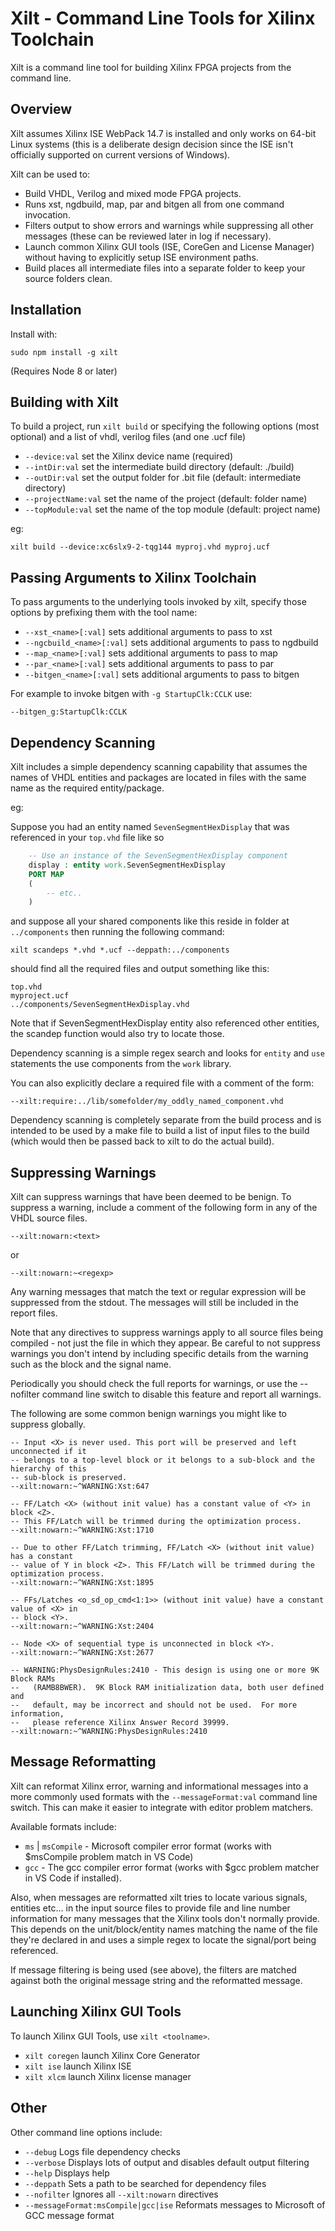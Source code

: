 # Xilt - Command Line Tools for Xilinx Toolchain

Xilt is a command line tool for building Xilinx FPGA projects from the command line.

## Overview

Xilt assumes Xilinx ISE WebPack 14.7 is installed and only works on 64-bit Linux systems (this is a deliberate
design decision since the ISE isn't officially supported on current versions of Windows).

Xilt can be used to:

* Build VHDL, Verilog and mixed mode FPGA projects.
* Runs xst, ngdbuild, map, par and bitgen all from one command invocation.
* Filters output to show errors and warnings while suppressing all other messages (these can be reviewed later in log if necessary).
* Launch common Xilinx GUI tools (ISE, CoreGen and License Manager) without having to explicitly setup ISE environment paths.
* Build places all intermediate files into a separate folder to keep your source folders clean.

## Installation

Install with:

    sudo npm install -g xilt

(Requires Node 8 or later)

## Building with Xilt

To build a project, run `xilt build` or specifying the following options (most optional) and a list of vhdl, verilog files (and one .ucf file)

* `--device:val`            set the Xilinx device name (required)
* `--intDir:val`            set the intermediate build directory (default: ./build)
* `--outDir:val`            set the output folder for .bit file (default: intermediate directory)
* `--projectName:val`       set the name of the project (default: folder name)
* `--topModule:val`         set the name of the top module (default: project name)

eg:

    xilt build --device:xc6slx9-2-tqg144 myproj.vhd myproj.ucf

## Passing Arguments to Xilinx Toolchain

To pass arguments to the underlying tools invoked by xilt, specify those options by prefixing them with the tool name:


* `--xst_<name>[:val]`      sets additional arguments to pass to xst
* `--ngcbuild_<name>[:val]` sets additional arguments to pass to ngdbuild
* `--map_<name>[:val]`      sets additional arguments to pass to map
* `--par_<name>[:val]`      sets additional arguments to pass to par
* `--bitgen_<name>[:val]`   sets additional arguments to pass to bitgen

For example to invoke  bitgen with `-g StartupClk:CCLK` use:

    --bitgen_g:StartupClk:CCLK
    
## Dependency Scanning

Xilt includes a simple dependency scanning capability that assumes the names
of VHDL entities and packages are located in files with the same name as the
required entity/package.

eg: 

Suppose you had an entity named `SevenSegmentHexDisplay` that was referenced
in your `top.vhd` file like so

```vhdl
	-- Use an instance of the SevenSegmentHexDisplay component
	display : entity work.SevenSegmentHexDisplay
	PORT MAP 
	(
        -- etc..
    )
```

and suppose all your shared components like this reside in folder at `../components`
then running the following command:

```
xilt scandeps *.vhd *.ucf --deppath:../components
```

should find all the required files and output something like this:

```
top.vhd
myproject.ucf
../components/SevenSegmentHexDisplay.vhd
```

Note that if SevenSegmentHexDisplay entity also referenced other entities, the 
scandep function would also try to locate those.

Dependency scanning is a simple regex search and looks for `entity` and `use` 
statements the use components from the `work` library.  

You can also explicitly declare a required file with a comment of the form:

```
--xilt:require:../lib/somefolder/my_oddly_named_component.vhd
```

Dependency scanning is completely separate from the build process and 
is intended to be used by a make file to build a list of input files to the build
(which would then be passed back to xilt to do the actual build).


## Suppressing Warnings

Xilt can suppress warnings that have been deemed to be benign.  To suppress
a warning, include a comment of the following form in any of the VHDL source 
files.

~~~
--xilt:nowarn:<text>
~~~

or

~~~
--xilt:nowarn:~<regexp>
~~~

Any warning messages that match the text or regular expression will be suppressed
from the stdout.  The messages will still be included in the report files.

Note that any directives to suppress warnings apply to all source files being
compiled - not just the file in which they appear.  Be careful to not suppress 
warnings you don't intend by including specific details from the warning  such 
as the block and the signal name.

Periodically you should check the full reports for warnings, or use the --nofilter
command line switch to disable this feature and report all warnings.

The following are some common benign warnings you might like to suppress globally.

~~~
-- Input <X> is never used. This port will be preserved and left unconnected if it 
-- belongs to a top-level block or it belongs to a sub-block and the hierarchy of this 
-- sub-block is preserved.
--xilt:nowarn:~^WARNING:Xst:647

-- FF/Latch <X> (without init value) has a constant value of <Y> in block <Z>. 
-- This FF/Latch will be trimmed during the optimization process.
--xilt:nowarn:~^WARNING:Xst:1710

-- Due to other FF/Latch trimming, FF/Latch <X> (without init value) has a constant
-- value of Y in block <Z>. This FF/Latch will be trimmed during the optimization process.
--xilt:nowarn:~^WARNING:Xst:1895

-- FFs/Latches <o_sd_op_cmd<1:1>> (without init value) have a constant value of <X> in 
-- block <Y>.
--xilt:nowarn:~^WARNING:Xst:2404

-- Node <X> of sequential type is unconnected in block <Y>.
--xilt:nowarn:~^WARNING:Xst:2677

-- WARNING:PhysDesignRules:2410 - This design is using one or more 9K Block RAMs
--   (RAMB8BWER).  9K Block RAM initialization data, both user defined and
--   default, may be incorrect and should not be used.  For more information,
--   please reference Xilinx Answer Record 39999.
--xilt:nowarn:~^WARNING:PhysDesignRules:2410
~~~

## Message Reformatting

Xilt can reformat Xilinx error, warning and informational messages into a more commonly
used formats with the `--messageFormat:val` command line switch.    This can make 
it easier to integrate with editor problem matchers.

Available formats include:

* `ms` | `msCompile` - Microsoft compiler error format (works with $msCompile problem match in VS Code)
* `gcc` - The gcc compiler error format (works with $gcc problem matcher in VS Code if installed).

Also, when messages are reformatted xilt tries to locate various signals, entities etc... in the input source files to provide file and line number information for 
many messages that the Xilinx tools don't normally provide.  This depends on the
unit/block/entity names matching the name of the file they're declared in and uses
a simple regex to locate the signal/port being referenced.

If message filtering is being used (see above), the filters are matched against both
the original message string and the reformatted message.


## Launching Xilinx GUI Tools

To launch Xilinx GUI Tools, use `xilt <toolname>`.

* `xilt coregen`                 launch Xilinx Core Generator
* `xilt ise`                     launch Xilinx ISE
* `xilt xlcm`                    launch Xilinx license manager


## Other

Other command line options include:

* `--debug` Logs file dependency checks
* `--verbose` Displays lots of output and disables default output filtering
* `--help` Displays help
* `--deppath` Sets a path to be searched for dependency files
* `--nofilter` Ignores all `--xilt:nowarn` directives
* `--messageFormat:msCompile|gcc|ise` Reformats messages to Microsoft of GCC message format
